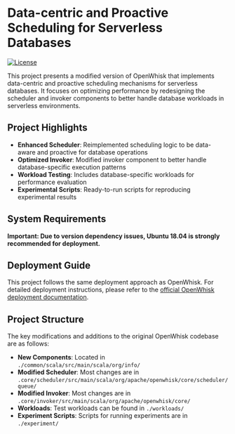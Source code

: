 # Data-centric and Proactive Scheduling for Serverless Databases

[![License](https://img.shields.io/badge/license-Apache--2.0-blue.svg)](http://www.apache.org/licenses/LICENSE-2.0)

This project presents a modified version of OpenWhisk that implements data-centric and proactive scheduling mechanisms for serverless databases. It focuses on optimizing performance by redesigning the scheduler and invoker components to better handle database workloads in serverless environments.

## Project Highlights

- **Enhanced Scheduler**: Reimplemented scheduling logic to be data-aware and proactive for database operations
- **Optimized Invoker**: Modified invoker component to better handle database-specific execution patterns
- **Workload Testing**: Includes database-specific workloads for performance evaluation
- **Experimental Scripts**: Ready-to-run scripts for reproducing experimental results

## System Requirements

__**Important**: Due to version dependency issues, Ubuntu 18.04 is strongly recommended for deployment.__

## Deployment Guide

This project follows the same deployment approach as OpenWhisk. For detailed deployment instructions, please refer to the [official OpenWhisk deployment documentation](https://github.com/apache/openwhisk/blob/master/ansible/README.md).

## Project Structure

The key modifications and additions to the original OpenWhisk codebase are as follows:

- **New Components**: Located in `./common/scala/src/main/scala/org/info/`
- **Modified Scheduler**: Most changes are in `.core/scheduler/src/main/scala/org/apache/openwhisk/core/scheduler/queue/`
- **Modified Invoker**: Most changes are in `.core/invoker/src/main/scala/org/apache/openwhisk/core/`
- **Workloads**: Test workloads can be found in `./workloads/`
- **Experiment Scripts**: Scripts for running experiments are in `./experiment/`

